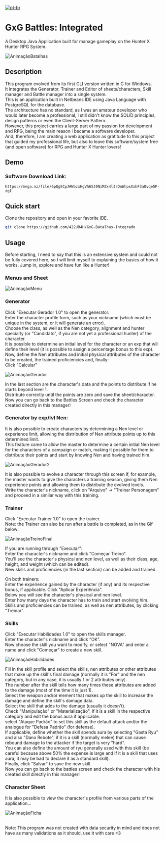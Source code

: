 [![pt-br](https://img.shields.io/badge/lang-pt--br-green.svg)](https://github.com/422UR4H/GxG-Batalhas-Integrado/blob/main/README.pt-br.md)

# GxG Battles: Integrated

A Desktop Java Application built for manage gameplay on the Hunter X Hunter RPG System.

![AnimaçãoBatalhas](https://github.com/422UR4H/GxG-Batalhas-Integrado/assets/36780789/b3db066c-fc58-41c1-9a6e-343a26fbdb01)

## Description

This program evolved from its first CLI version written in C for Windows.<br />
It integrates the Generator, Trainer and Editor of sheets/characters, Skill manager and Battle manager into a single system.<br />
This is an application built in Netbeans IDE using Java Language with PostgreSQL for the database.<br />
The architecture has no standard, as I was an amateur developer who would later become a professional, I still didn't know the SOLID principles, design patterns or even the Client-Server Pattern.<br />
However, this project carries a large part of my passion for development and RPG, being the main reason I became a software developer.<br />
And, therefore, I am creating a web application as gratitude to this project that guided my professional life, but also to leave this software/system free (and open software) for RPG and Hunter X Hunter lovers!

## Demo

### Software Download Link:

```url
https://mega.nz/file/6pQgECpJ#WbzxHgVh6SJ0NiMZx4lIrOnWhpxXxhF3aOvqe5P-zgI
```

## Quick start

Clone the repository and open in your favorite IDE.

```bash
git clone https://github.com/422UR4H/GxG-Batalhas-Integrado
```

## Usage

Before starting, I need to say that this is an extensive system and could not be fully covered here, so I will limit myself to explaining the basics of how it works. Jump in, explore and have fun like a Hunter!

### Menus and Sheet

![AnimaçãoMenu](https://github.com/422UR4H/GxG-Batalhas-Integrado/assets/36780789/6ee0a9c0-d3b5-490f-8c45-244a495f4cbf)

### Generator

Click "Executar Gerador 1.0" to open the generator.<br />
Enter the character profile form, such as your nickname (which must be unique in the system, or it will generate an error).<br />
Choose the class, as well as the Nen category, alignment and hunter specialty (or "Candidato", if you are not yet a professional hunter) of the character.<br />
It is possible to determine an initial level for the character or an exp that will define their level (it is possible to assign a percentage bonus to this exp).<br />
Now, define the Nen attributes and initial physical attributes of the character to be created, the trained proficiencies and, finally:<br />
Click "Calcular"

![AnimaçãoGerador](https://github.com/422UR4H/GxG-Batalhas-Integrado/assets/36780789/4b690090-ee3a-4dd6-b830-0e567af1c39a)

In the last section are the character's data and the points to distribute if he starts beyond level 1.<br />
Distribute correctly until the points are zero and save the sheet/character.<br />
Now you can go back to the Battles Screen and check the character created directly in this manager!

### Generator by exp/lvl Nen:

It is also possible to create characters by determining a Nen level or experience limit, allowing the distribution of Nen attribute points up to this determined limit.<br />
This feature came to allow the master to determine a certain initial Nen level for the characters of a campaign or match, making it possible for them to distribute their points and start by knowing Nen and having trained him.<br />

![AnimaçãoGerador2](https://github.com/422UR4H/GxG-Batalhas-Integrado/assets/36780789/9cf6d36f-5dba-4c40-9a58-92ebe3b35d8c)

It is also possible to evolve a character through this screen if, for example, the master wants to give the characters a training season, giving them Nen experience points and allowing them to distribute the evolved levels.<br />
Write the character's nickname, click on "Arquivo" -> "Treinar Personagem" and proceed in a similar way with this training.

### Trainer

Click "Executar Trainer 1.0" to open the trainer.<br />
Note: the Trainer can also be run after a battle is completed, as in the Gif below:

![AnimaçãoTreinoFinal](https://github.com/422UR4H/GxG-Batalhas-Integrado/assets/36780789/2a2a2fc2-13d6-482a-8184-effacd5b0cba)

If you are running through "Executar":<br />
Enter the character's nickname and click "Começar Treino".<br />
You'll see the character's physical and nen level, as well as their class, age, height, and weight (which can be edited).<br />
New skills and proficiencies (in the last section) can be added and trained.<br />

On both trainers:<br />
Enter the experience gained by the character (if any) and its respective bonus, if applicable. Click "Aplicar Experiência".<br />
Below you will see the character's physical and nen level.<br />
Enter how many days the character has to train and start evolving him.<br />
Skills and proficiencies can be trained, as well as nen attributes, by clicking "Treinar".

### Skills

Click "Executar Habilidades 1.0" to open the skills manager.<br />
Enter the character's nickname and click "OK".<br />
Now choose the skill you want to modify, or select "NOVA" and enter a name and click "Começar" to create a new skill.

![AnimaçãoHabilidades](https://github.com/422UR4H/GxG-Batalhas-Integrado/assets/36780789/b103407e-d313-40cb-a7a8-13784dee2ab6)

Fill in the skill profile and select the skills, nen attributes or other attributes that make up the skill's final damage (normally it is "For" and the nen category, but in any case, it is usually 1 or 2 attributes only).<br />
The number after the skill tells how many times these attributes are added to the damage (most of the time it is just 1).<br />
Select the weapon and/or element that makes up the skill to increase the damage and define the skill's damage data.<br />
Select the skill that adds to the damage (usually it doesn't).<br />
Check "Manipulação" or "Materialização", if it is a skill in the respective category and edit the bonus aura if applicable.<br />
select "Ataque Padrão" to set this skill as the default attack and/or the analogue for "Defesa Padrão" (for defense).<br />
If applicable, define whether the skill spends aura by selecting "Gasta Ryu" and also "Dano Rebote", if it is a skill (normally melee) that can cause rebound damage to the attacker if the target is very "hard".<br />
You can also define the amount of ryu generally used with this skill (be careful because above 50% the expense is large and if it is a skill that uses aura, it may be bad to declare it as a standard skill).<br />
Finally, click "Salvar" to save the new skill.<br />
Now you can go back to the battles screen and check the character with his created skill directly in this manager!<br />

### Character Sheet

It is also possible to view the character's profile from various parts of the application...

![AnimaçãoFicha](https://github.com/422UR4H/GxG-Batalhas-Integrado/assets/36780789/b17c27bc-1699-43f0-bc16-fd12c897c47b)

<br />
Note: This program was not created with data security in mind and does not have as many validations as it should, use it with care <3
